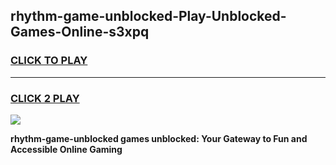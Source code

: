
## rhythm-game-unblocked-Play-Unblocked-Games-Online-s3xpq
<h3>
<a href="https://premium76.site?title=rhythm-game-unblocked&ref=25A">CLICK TO PLAY</a></h3>
<hr>

<h3>
<a href="https://premium76.site?title=rhythm-game-unblocked&ref=25A">CLICK 2 PLAY</a>
  
</h3>

<a href="https://premium76.site?title=rhythm-game-unblocked&ref=25A"><img src="https://clearcache.store/games.png"></a>


**rhythm-game-unblocked games unblocked: Your Gateway to Fun and Accessible Online Gaming**
